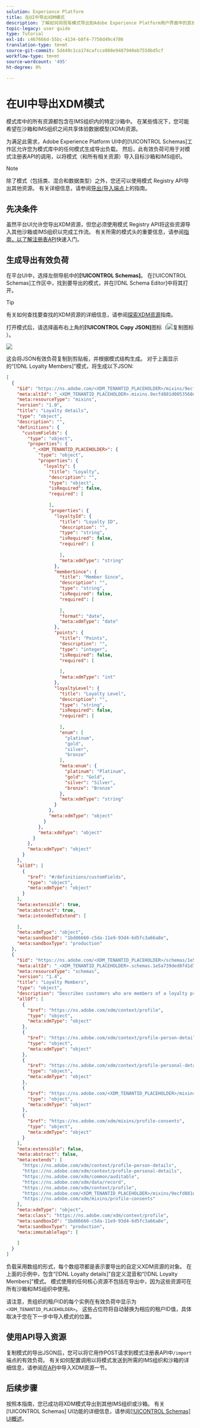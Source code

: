 ```yaml
---
solution: Experience Platform
title: 在UI中导出XDM模式
description: 了解如何将现有模式导出到Adobe Experience Platform用户界面中的其他沙箱或IMS组织。
topic-legacy: user guide
type: Tutorial
exl-id: c467666d-55bc-4134-b8f4-7758d49c4786
translation-type: tm+mt
source-git-commit: 5d449c1ca174cafcca988e9487940eb7550bd5cf
workflow-type: tm+mt
source-wordcount: '495'
ht-degree: 0%

---
```


# 在UI中导出XDM模式

模式库中的所有资源都包含在IMS组织内的特定沙箱中。 在某些情况下，您可能希望在沙箱和IMS组织之间共享体验数据模型(XDM)资源。

为满足此需求，Adobe Experience Platform UI中的[!UICONTROL Schemas]工作区允许您为模式库中的任何模式生成导出负载。 然后，此有效负荷可用于对模式注册表API的调用，以将模式（和所有相关资源）导入目标沙箱和IMS组织。

>[!NOTE]
>
>除了模式（包括类、混合和数据类型）之外，您还可以使用模式 Registry API导出其他资源。 有关详细信息，请参阅[导出/导入端点](../api/export-import.md)上的指南。

## 先决条件

虽然平台UI允许您导出XDM资源，但您必须使用模式 Registry API将这些资源导入其他沙箱或IMS组织以完成工作流。 有关所需的模式头的重要信息，请参阅[指南，以了解注册表API](../api/getting-started.md)快速入门。

## 生成导出有效负荷

在平台UI中，选择左侧导航中的&#x200B;**[!UICONTROL Schemas]**。 在[!UICONTROL Schemas]工作区中，找到要导出的模式，并在[!DNL Schema Editor]中将其打开。

>[!TIP]
>
>有关如何查找要查找的XDM资源的详细信息，请参阅[探索XDM资源](./explore.md)指南。

打开模式后，请选择画布右上角的&#x200B;**[!UICONTROL Copy JSON]**&#x200B;图标（![复制图标](../images/ui/export/icon.png)）。

![](../images/ui/export/copy-json.png)

这会将JSON有效负荷复制到剪贴板，并根据模式结构生成。 对于上面显示的“[!DNL Loyalty Members]”模式，将生成以下JSON:

```json
[
  {
    "$id": "https://ns.adobe.com/<XDM_TENANTID_PLACEHOLDER>/mixins/9ecfd881d0053568d277b792e4d24c6b70ffa7782bd31265",
    "meta:altId": "_<XDM_TENANTID_PLACEHOLDER>.mixins.9ecfd881d0053568d277b792e4d24c6b70ffa7782bd31265",
    "meta:resourceType": "mixins",
    "version": "1.0",
    "title": "Loyalty details",
    "type": "object",
    "description": "",
    "definitions": {
      "customFields": {
        "type": "object",
        "properties": {
          "_<XDM_TENANTID_PLACEHOLDER>": {
            "type": "object",
            "properties": {
              "loyalty": {
                "title": "Loyalty",
                "description": "",
                "type": "object",
                "isRequired": false,
                "required": [
                  
                ],
                "properties": {
                  "loyaltyId": {
                    "title": "Loyalty ID",
                    "description": "",
                    "type": "string",
                    "isRequired": false,
                    "required": [
                      
                    ],
                    "meta:xdmType": "string"
                  },
                  "memberSince": {
                    "title": "Member Since",
                    "description": "",
                    "type": "string",
                    "isRequired": false,
                    "required": [
                      
                    ],
                    "format": "date",
                    "meta:xdmType": "date"
                  },
                  "points": {
                    "title": "Points",
                    "description": "",
                    "type": "integer",
                    "isRequired": false,
                    "required": [
                      
                    ],
                    "meta:xdmType": "int"
                  },
                  "loyaltyLevel": {
                    "title": "Loyalty Level",
                    "description": "",
                    "type": "string",
                    "isRequired": false,
                    "required": [
                      
                    ],
                    "enum": [
                      "platinum",
                      "gold",
                      "silver",
                      "bronze"
                    ],
                    "meta:enum": {
                      "platinum": "Platinum",
                      "gold": "Gold",
                      "silver": "Silver",
                      "bronze": "Bronze"
                    },
                    "meta:xdmType": "string"
                  }
                },
                "meta:xdmType": "object"
              }
            },
            "meta:xdmType": "object"
          }
        },
        "meta:xdmType": "object"
      }
    },
    "allOf": [
      {
        "$ref": "#/definitions/customFields",
        "type": "object",
        "meta:xdmType": "object"
      }
    ],
    "meta:extensible": true,
    "meta:abstract": true,
    "meta:intendedToExtend": [
      
    ],
    "meta:xdmType": "object",
    "meta:sandboxId": "1bd86660-c5da-11e9-93d4-6d5fc3a66a8e",
    "meta:sandboxType": "production"
  },
  {
    "$id": "https://ns.adobe.com/<XDM_TENANTID_PLACEHOLDER>/schemas/1e5a739ded8fd1d766a0e06e881a38031874dddd1c7020ad",
    "meta:altId": "_<XDM_TENANTID_PLACEHOLDER>.schemas.1e5a739ded8fd1d766a0e06e881a38031874dddd1c7020ad",
    "meta:resourceType": "schemas",
    "version": "1.4",
    "title": "Loyalty Members",
    "type": "object",
    "description": "Describes customers who are members of a loyalty program.",
    "allOf": [
      {
        "$ref": "https://ns.adobe.com/xdm/context/profile",
        "type": "object",
        "meta:xdmType": "object"
      },
      {
        "$ref": "https://ns.adobe.com/xdm/context/profile-person-details",
        "type": "object",
        "meta:xdmType": "object"
      },
      {
        "$ref": "https://ns.adobe.com/xdm/context/profile-personal-details",
        "type": "object",
        "meta:xdmType": "object"
      },
      {
        "$ref": "https://ns.adobe.com/<XDM_TENANTID_PLACEHOLDER>/mixins/9ecfd881d0053568d277b792e4d24c6b70ffa7782bd31265",
        "type": "object",
        "meta:xdmType": "object"
      },
      {
        "$ref": "https://ns.adobe.com/xdm/mixins/profile-consents",
        "type": "object",
        "meta:xdmType": "object"
      }
    ],
    "meta:extensible": false,
    "meta:abstract": false,
    "meta:extends": [
      "https://ns.adobe.com/xdm/context/profile-person-details",
      "https://ns.adobe.com/xdm/context/profile-personal-details",
      "https://ns.adobe.com/xdm/common/auditable",
      "https://ns.adobe.com/xdm/data/record",
      "https://ns.adobe.com/xdm/context/profile",
      "https://ns.adobe.com/<XDM_TENANTID_PLACEHOLDER>/mixins/9ecfd881d0053568d277b792e4d24c6b70ffa7782bd31265",
      "https://ns.adobe.com/xdm/mixins/profile-consents"
    ],
    "meta:xdmType": "object",
    "meta:class": "https://ns.adobe.com/xdm/context/profile",
    "meta:sandboxId": "1bd86660-c5da-11e9-93d4-6d5fc3a66a8e",
    "meta:sandboxType": "production",
    "meta:immutableTags": [
      
    ]
  }
]
```

负载采用数组的形式，每个数组项都是表示要导出的自定义XDM资源的对象。 在上面的示例中，包含“[!DNL Loyalty details]”自定义混音和“[!DNL Loyalty Members]”模式。 模式使用的任何核心资源不包括在导出中，因为这些资源可在所有沙箱和IMS组织中使用。

请注意，贵组织的租户ID的每个实例在有效负荷中显示为`<XDM_TENANTID_PLACEHOLDER>`。 这些占位符将自动替换为相应的租户ID值，具体取决于您在下一步中导入模式的位置。

## 使用API导入资源

复制模式的导出JSON后，您可以将它用作POST请求到模式注册表API中`/import`端点的有效负荷。 有关如何配置调用以将模式发送到所需的IMS组织和沙箱的详细信息，请参阅[在API](../api/export-import.md#import)中导入XDM资源一节。

## 后续步骤

按照本指南，您已成功将XDM模式导出到其他IMS组织或沙箱。 有关[!UICONTROL Schemas] UI功能的详细信息，请参阅[[!UICONTROL Schemas] UI概述](./overview.md)。
